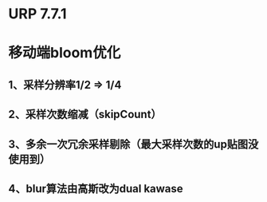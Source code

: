 # URP 7.7.1
# 移动端bloom优化 
## 1、采样分辨率1/2 => 1/4
## 2、采样次数缩减（skipCount）
## 3、多余一次冗余采样剔除（最大采样次数的up贴图没使用到）
## 4、blur算法由高斯改为dual kawase
